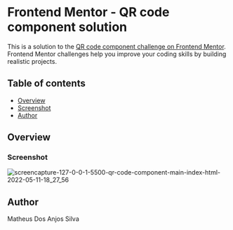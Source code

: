 # Frontend Mentor - QR code component solution

This is a solution to the [QR code component challenge on Frontend Mentor](https://www.frontendmentor.io/challenges/qr-code-component-iux_sIO_H). Frontend Mentor challenges help you improve your coding skills by building realistic projects. 

## Table of contents

- [Overview](#overview)
- [Screenshot](#screenshot)
- [Author](#author)



## Overview



### Screenshot

![screencapture-127-0-0-1-5500-qr-code-component-main-index-html-2022-05-11-18_27_56](https://user-images.githubusercontent.com/103960040/167950803-04f5c21d-dfb6-45b9-9ba0-363fa7a8a395.png)

## Author

Matheus Dos Anjos Silva

